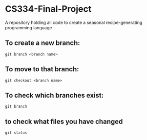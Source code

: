 # CS334-Final-Project

A repository holding all code to create a seasonal recipe-generating programming language

## To create a new branch:

`git branch <branch name>`

## To move to that branch:

`git checkout <branch name>`

## To check which branches exist:

`git branch`

## to check what files you have changed

`git status`
